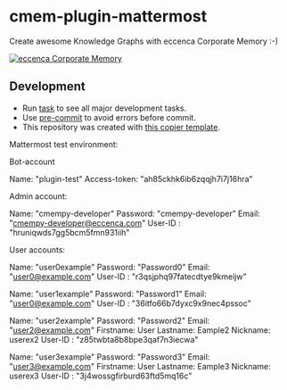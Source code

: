 # cmem-plugin-mattermost

Create awesome Knowledge Graphs with eccenca Corporate Memory :-)

[![eccenca Corporate Memory](https://img.shields.io/badge/eccenca-Corporate%20Memory-orange)](https://documentation.eccenca.com)   

## Development

- Run [task](https://taskfile.dev/) to see all major development tasks.
- Use [pre-commit](https://pre-commit.com/) to avoid errors before commit.
- This repository was created with [this copier template](https://github.com/eccenca/cmem-plugin-template).

Mattermost test environment:

Bot-account

Name: "plugin-test" 
Access-token: "ah85ckhk6ib6zqqjh7i7j16hra"

Admin account:

Name: "cmempy-developer"
Password: "cmempy-developer"
Email: "cmempy-developer@eccenca.com"
User-ID : "hruniqwds7gg5bcm5fmn931iih"

User accounts:

Name: "user0example"
Password: "Password0"
Email: "user0@example.com"
User-ID : "r3qsjphq97fatecdtye9kmeijw"


Name: "user1example"
Password: "Password1"
Email: "user0@example.com"
User-ID : "36itfo66b7dyxc9x9nec4pssoc"


Name: "user2example"
Password: "Password2"
Email: "user2@example.com"
Firstname: User
Lastname: Eample2
Nickname: userex2
User-ID : "z85twbta8b8bpe3qaf7n3iecwa"


Name: "user3example"
Password: "Password3"
Email: "user3@example.com"
Firstname: User
Lastname: Eample3
Nickname: userex3
User-ID : "3j4wossgfirburd63ftd5mq16c"
